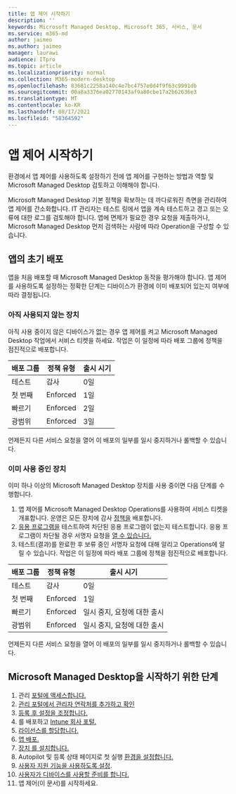 ```yaml
---
title: 앱 제어 시작하기
description: ''
keywords: Microsoft Managed Desktop, Microsoft 365, 서비스, 문서
ms.service: m365-md
author: jaimeo
ms.author: jaimeo
manager: laurawi
audience: ITpro
ms.topic: article
ms.localizationpriority: normal
ms.collection: M365-modern-desktop
ms.openlocfilehash: 83681c2258a140c4e7bc4757e0d4f9f63c9991db
ms.sourcegitcommit: 00a8a3376ea02770143af9a80cbe17a2b62636e3
ms.translationtype: MT
ms.contentlocale: ko-KR
ms.lasthandoff: 08/17/2021
ms.locfileid: "58364592"
---
```

# <a name="get-started-with-app-control"></a>앱 제어 시작하기

환경에서 앱 제어를 사용하도록 설정하기 전에 앱 [](../service-description/app-control.md) 제어를 구현하는 방법과 역할 및 Microsoft Managed Desktop 검토하고 이해해야 합니다.

Microsoft Managed Desktop 기본 정책을 확보하는 데 까다로워진 측면을 관리하여 앱 제어를 간소화합니다. IT 관리자는 테스트 링에서 앱을 계속 테스트하고 경고 또는 오류에 대한 로그를 검토해야 합니다. 앱에 면제가 필요한 경우 요청을 제출하거나, Microsoft Managed Desktop 먼저 검색하는 사람에 따라 Operation을 구성할 수 있습니다.

## <a name="initial-deployment-of-apps"></a>앱의 초기 배포

앱을 처음 배포할 때 Microsoft Managed Desktop 동작을 평가해야 합니다. 앱 제어를 사용하도록 설정하는 정확한 단계는 디바이스가 환경에 이미 배포되어 있는지 여부에 따라 결정됩니다.

### <a name="devices-not-yet-in-use"></a>아직 사용되지 않는 장치

아직 사용 중이지 않은 디바이스가 없는 경우 앱 제어를 켜고 Microsoft Managed Desktop 작업에서 서비스 티켓을 하세요. 작업은 이 일정에 따라 배포 그룹에 정책을 점진적으로 배포합니다.

|배포 그룹  |정책 유형  |출시 시기  |
|---------|---------|---------|
|테스트     |  감사       |  0일       |
|첫 번째     | Enforced        | 1일        |
|빠르기     | Enforced        |  2일       |
|광범위     | Enforced        |  3일       |

언제든지 다른 서비스 요청을 열어 이 배포의 일부를 일시 중지하거나 롤백할 수 있습니다.

### <a name="devices-already-in-use"></a>이미 사용 중인 장치

이미 하나 이상의 Microsoft Managed Desktop 장치를 사용 중이면 다음 단계를 수행합니다.

1. 앱 제어를 Microsoft Managed Desktop Operations를 사용하여 서비스 티켓을 개표합니다. 운영은 모든 장치에 감사 [정책을](../service-description/app-control.md#audit-policy) 배포합니다.
2. [응용 프로그램을](../working-with-managed-desktop/work-with-app-control.md#add-a-new-app) 테스트하여 차단된 응용 프로그램이 없는지 테스트합니다. 응용 프로그램이 차단될 경우 서명자 요청을 [열 수 있습니다.](../working-with-managed-desktop/work-with-app-control.md#add-or-remove-a-trusted-signer) 
3. 테스트(결과)를 완료한 후 보류 중인 서명자 요청에 대해 알리고 Operations에 알릴 수 있습니다. 작업은 이 일정에 따라 배포 그룹에 정책을 점진적으로 배포합니다.

|배포 그룹  |정책 유형  |출시 시기  |
|---------|---------|---------|
|테스트     |  감사       |  0일       |
|첫 번째     | Enforced        | 1일        |
|빠르기     | Enforced        |  일시 중지, 요청에 대한 출시       |
|광범위     | Enforced        |  일시 중지, 요청에 대한 출시       |

언제든지 다른 서비스 요청을 열어 이 배포의 일부를 일시 중지하거나 롤백할 수 있습니다.

## <a name="steps-to-get-started-with-microsoft-managed-desktop"></a>Microsoft Managed Desktop을 시작하기 위한 단계

1. 관리 [포털에 액세스합니다.](access-admin-portal.md)
1. [관리 포털에서 관리자 연락처를 추가하고 확인](add-admin-contacts.md)
1. [등록 후 설정을 조정합니다.](conditional-access.md)
1. 를 배포하고 [Intune 회사 포털.](company-portal.md)
1. [라이선스를 할당합니다.](assign-licenses.md)
1. [앱 배포.](deploy-apps.md)
1. [장치 를 설치합니다.](set-up-devices.md)
1. Autopilot 및 등록 상태 페이지로 첫 실행 [환경을 설정합니다.](esp-first-run.md)
1. [사용자 지원 기능을 사용하도록 설정](enable-support.md).
1. [사용자가 디바이스를 사용할 준비를 합니다.](get-started-devices.md)
1. 앱 제어(이 문서)를 시작하세요.

